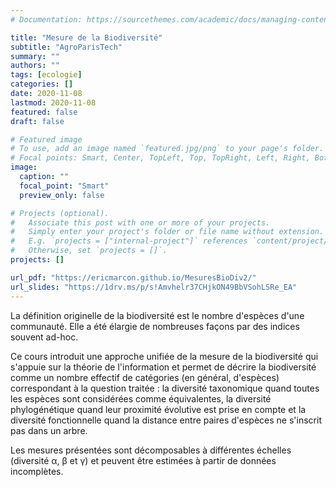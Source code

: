 ```yaml
---
# Documentation: https://sourcethemes.com/academic/docs/managing-content/

title: "Mesure de la Biodiversité"
subtitle: "AgroParisTech"
summary: ""
authors: ""
tags: [ecologie]
categories: []
date: 2020-11-08
lastmod: 2020-11-08
featured: false
draft: false

# Featured image
# To use, add an image named `featured.jpg/png` to your page's folder.
# Focal points: Smart, Center, TopLeft, Top, TopRight, Left, Right, BottomLeft, Bottom, BottomRight.
image:
  caption: ""
  focal_point: "Smart"
  preview_only: false

# Projects (optional).
#   Associate this post with one or more of your projects.
#   Simply enter your project's folder or file name without extension.
#   E.g. `projects = ["internal-project"]` references `content/project/deep-learning/index.md`.
#   Otherwise, set `projects = []`.
projects: []

url_pdf: "https://ericmarcon.github.io/MesuresBioDiv2/"
url_slides: "https://1drv.ms/p/s!Amvhelr37CHjkON49BbVSohLSRe_EA"
---
```


La définition originelle de la biodiversité est le nombre d'espèces d'une communauté. Elle a été élargie de nombreuses façons par des indices souvent ad-hoc. 

Ce cours introduit une approche unifiée de la mesure de la biodiversité qui s'appuie sur la théorie de l'information et permet de décrire la biodiversité comme un nombre effectif de catégories (en général, d'espèces) correspondant à la question traitée : la diversité taxonomique quand toutes les espèces sont considérées comme équivalentes, la diversité phylogénétique quand leur proximité évolutive est prise en compte et la diversité fonctionnelle quand la distance entre paires d'espèces ne s'inscrit pas dans un arbre. 

Les mesures présentées sont décomposables à différentes échelles (diversité α, β et γ) et peuvent être estimées à partir de données incomplètes.
